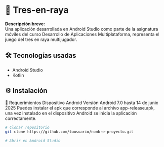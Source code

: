 # 📱 Tres-en-raya

**Descripción breve:**  
Una aplicación desarrollada en Android Studio como parte de la asignatura móviles del curso Desarrollo de Aplicaciones Multiplataforma, representa el juego del tres en raya multijugador.

## 🛠️ Tecnologías usadas

- Android Studio
- Kotlin 

## ⚙️ Instalación
🔧 Requerimientos
Dispositivo Android
Versión Android 7.0 hasta 14 de junio 2025
Puedes instalar el apk que corresponde al archivo app-release.apk, una vez instalado en el dispositivo Android se inicia la aplicación correctamente.

```bash
# Clonar repositorio
git clone https://github.com/tuusuario/nombre-proyecto.git

# Abrir en Android Studio
